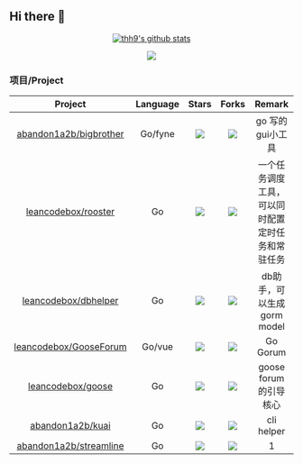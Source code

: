 ## Hi there 👋

  <p align="center">
<a href="https://github.com/anuraghazra/github-readme-stats" target="_blank">
<img src="https://github-readme-stats.vercel.app/api?username=abandon1a2b&show_icons=true" title="abandon1a2b's github stats" alt="thh9's github stats" />
</a>




</p>

<div align=center>
<img src="https://github-profile-trophy.vercel.app/?username=abandon1a2b&column=-1"/>

</div>

###  项目/Project


| Project  | Language	| Stars | Forks | Remark |
| :----:  |:----:| :----: | :----: | :----: |
|[abandon1a2b/bigbrother](https://github.com/abandon1a2b/bigbrother)|Go/fyne|![](https://img.shields.io/github/stars/abandon1a2b/bigbrother?color=f2f08d&logo=Undertale&logoColor=eb4630)|![](https://img.shields.io/github/forks/abandon1a2b/bigbrother?color=ba86eb&logo=Handshake&logoColor=ea6aa6)|go 写的gui小工具|
|[leancodebox/rooster](https://github.com/leancodebox/rooster)|Go|![](https://img.shields.io/github/stars/leancodebox/cock?color=f2f08d&logo=Undertale&logoColor=eb4630)|![](https://img.shields.io/github/forks/leancodebox/cock?color=ba86eb&logo=Handshake&logoColor=ea6aa6)|一个任务调度工具，可以同时配置定时任务和常驻任务|
|[leancodebox/dbhelper](https://github.com/leancodebox/dbhelper)|Go|![](https://img.shields.io/github/stars/leancodebox/dbhelper?color=f2f08d&logo=Undertale&logoColor=eb4630)|![](https://img.shields.io/github/forks/leancodebox/dbhelper?color=ba86eb&logo=Handshake&logoColor=ea6aa6)|db助手，可以生成 gorm model|
|[leancodebox/GooseForum](https://github.com/leancodebox/GooseForum)|Go/vue|![](https://img.shields.io/github/stars/leancodebox/GooseForum?color=f2f08d&logo=Undertale&logoColor=eb4630)|![](https://img.shields.io/github/forks/leancodebox/GooseForum?color=ba86eb&logo=Handshake&logoColor=ea6aa6)|Go Gorum|
|[leancodebox/goose](https://github.com/leancodebox/goose)|Go|![](https://img.shields.io/github/stars/leancodebox/goose?color=f2f08d&logo=Undertale&logoColor=eb4630)|![](https://img.shields.io/github/forks/leancodebox/goose?color=ba86eb&logo=Handshake&logoColor=ea6aa6)|goose forum 的引导核心|
|[abandon1a2b/kuai](https://github.com/abandon1a2b/kuai)|Go|![](https://img.shields.io/github/stars/abandon1a2b/kuai?color=f2f08d&logo=Undertale&logoColor=eb4630)|![](https://img.shields.io/github/forks/abandon1a2b/kuai?color=ba86eb&logo=Handshake&logoColor=ea6aa6)|cli helper|
|[abandon1a2b/streamline](https://github.com/abandon1a2b/streamline)|Go|![](https://img.shields.io/github/stars/abandon1a2b/streamline?color=f2f08d&logo=Undertale&logoColor=eb4630)|![](https://img.shields.io/github/forks/abandon1a2b/streamline?color=ba86eb&logo=Handshake&logoColor=ea6aa6)|1|
